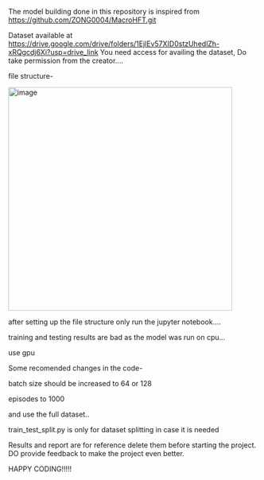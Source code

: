 The model building done in this repository is inspired from https://github.com/ZONG0004/MacroHFT.git

Dataset available at https://drive.google.com/drive/folders/1EjlEv57XID0stzUhedlZh-xRQgcdj6Xi?usp=drive_link 
You need access for availing the dataset,
Do take permission from the creator....

file structure-

<img width="450" alt="image" src="https://github.com/user-attachments/assets/d4dcbda7-d3b2-4304-88c9-7e5bc76e3637" />

after setting up the file structure only run the jupyter notebook....


training and testing results are bad as the model was run on cpu...

use gpu 


Some recomended changes in the code-


batch size should be increased to 64 or 128


episodes to 1000


and use the full dataset..                                                                                                                                                                                                    


train_test_split.py is only for dataset splitting in case it is needed

Results and report are for reference delete them before starting the project.
DO provide feedback to make the project even better.

HAPPY CODING!!!!!
